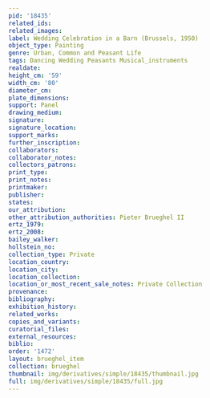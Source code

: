 ```yaml
---
pid: '18435'
related_ids: 
related_images: 
label: Wedding Celebration in a Barn (Brussels, 1950)
object_type: Painting
genre: Urban, Common and Peasant Life
tags: Dancing Wedding Peasants Musical_instruments
realdate: 
height_cm: '59'
width_cm: '80'
diameter_cm: 
plate_dimensions: 
support: Panel
drawing_medium: 
signature: 
signature_location: 
support_marks: 
further_inscription: 
collaborators: 
collaborator_notes: 
collectors_patrons: 
print_type: 
print_notes: 
printmaker: 
publisher: 
states: 
our_attribution: 
other_attribution_authorities: Pieter Brueghel II
ertz_1979: 
ertz_2008: 
bailey_walker: 
hollstein_no: 
collection_type: Private
location_country: 
location_city: 
location_collection: 
location_or_most_recent_sale_notes: Private Collection
provenance: 
bibliography: 
exhibition_history: 
related_works: 
copies_and_variants: 
curatorial_files: 
external_resources: 
biblio: 
order: '1472'
layout: brueghel_item
collection: brueghel
thumbnail: img/derivatives/simple/18435/thumbnail.jpg
full: img/derivatives/simple/18435/full.jpg
---
```

